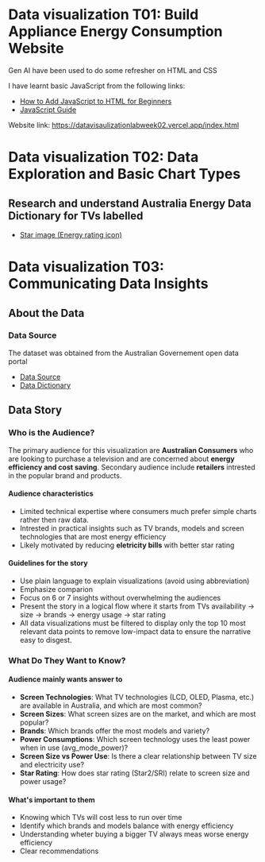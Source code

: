 # Data visualization T01: Build Appliance Energy Consumption Website

Gen AI have been used to do some refresher on HTML and CSS

I have learnt basic JavaScript from the following links:
- [How to Add JavaScript to HTML for Beginners](https://www.digitalocean.com/community/tutorials/how-to-add-javascript-to-html)
- [JavaScript Guide](https://developer.mozilla.org/en-US/docs/Web/JavaScript/Guide?)

Website link: 
https://datavisaulizationlabweek02.vercel.app/index.html

# Data visualization T02: Data Exploration and Basic Chart Types
## Research and understand Australia Energy Data Dictionary for TVs labelled
- [Star image (Energy rating icon)](https://www.energy.gov.au/households/energy-rating)


# Data visualization T03: Communicating Data Insights
## About the Data
### Data Source
The dataset was obtained from the Australian Governement open data portal
- [Data Source](https://data.gov.au/data/dataset/energy-rating-for-household-appliances/resource/93a615e5-935e-4713-a4b0-379e3f6dedc9)
- [Data Dictionary](https://data.gov.au/data/dataset/energy-rating-for-household-appliances/resource/8b0450be-2cc6-4f5d-b885-4f1e0fb9ee64)

## Data Story
### Who is the Audience? 
The primary audience for this visualization are **Australian Consumers** who are looking to purchase a television and are concerned about **energy efficiency and cost saving**. Secondary audience include **retailers** intrested in the popular brand and products.

#### Audience characteristics
- Limited technical expertise where consumers much prefer simple charts rather then raw data.
- Intrested in practical insights such as TV brands, models and screen technologies that are most energy efficiency
- Likely motivated by reducing **eletricity bills** with better star rating

#### Guidelines for the story
- Use plain language to explain visualizations (avoid using abbreviation)
- Emphasize comparion
- Focus on 6 or 7 insights without overwhelming the audiences
- Present the story in a logical flow where it starts from TVs availability -> size -> brands -> energy usage -> star rating
- All data visualizations must be filtered to display only the top 10 most relevant data points to remove low-impact data to ensure the narrative easy to disgest.

### What Do They Want to Know?

#### Audience mainly wants answer to
- **Screen Technologies**: What TV technologies (LCD, OLED, Plasma, etc.) are available in Australia, and which are most common?
- **Screen Sizes**: What screen sizes are on the market, and which are most popular?
- **Brands**: Which brands offer the most models and variety?
- **Power Consumptions**: Which screen technology uses the least power when in use (avg_mode_power)?
- **Screen Size vs Power Use**: Is there a clear relationship between TV size and electricity use?
- **Star Rating**: How does star rating (Star2/SRI) relate to screen size and power usage?

#### What's important to them
- Knowing which TVs will cost less to  run over time
- Identify which brands and models balance with energy efficiency
- Understanding wheter buying a bigger TV always meas worse energy efficiency
- Clear recommendations
























